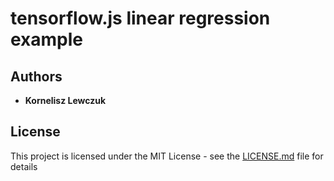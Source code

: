 # tensorflow.js linear regression example






## Authors

* **Kornelisz Lewczuk**

## License

This project is licensed under the MIT License - see the [LICENSE.md](LICENSE.md) file for details
